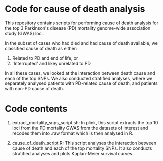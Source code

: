 # Code for cause of death analysis

This repository contains scripts for performing cause of death analysis for the top 3 Parkinson's disease (PD) mortality genome-wide association study (GWAS) loci. 

In the subset of cases who had died and had cause of death available, we classified cause of death as either:
1. Related to PD and end of life, or
2. 'Interrupted' and likey unrelated to PD

In all these cases, we looked at the interaction between death cause and each of the top SNPs. We also conducted stratified analyses, where we separately analysed patients with PD-related cause of death, and patients with non-PD cause of death.

# Code contents

1. extract_mortality_snps_script.sh: In plink, this script extracts the top 10 loci from the PD mortality GWAS from the datasets of interest and recodes them into .raw format which is then analysed in R.

2. cause_of_death_script.R: This script analyses the interaction between cause of death and each of the top mortality SNPs. It also conducts stratified analyses and plots Kaplan-Meier survival curves.

